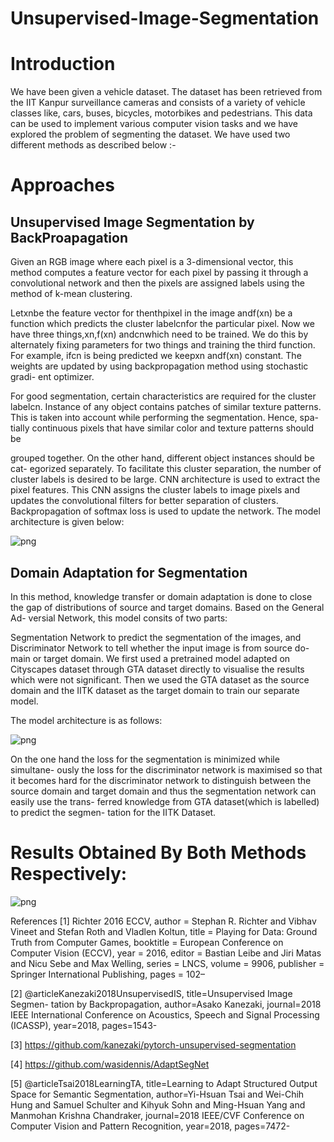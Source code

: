 # Unsupervised-Image-Segmentation

#  Introduction
We have been given a vehicle dataset. The dataset
has been retrieved from the IIT Kanpur surveillance cameras and consists of a
variety of vehicle classes like, cars, buses, bicycles, motorbikes and pedestrians.
This data can be used to implement various computer vision tasks and we have
explored the problem of segmenting the dataset. We have used two different
methods as described below :-

#  Approaches
##  Unsupervised Image Segmentation by BackProapagation

Given an RGB image where each pixel is a 3-dimensional vector, this method
computes a feature vector for each pixel by passing it through a convolutional
network and then the pixels are assigned labels using the method of k-mean
clustering.

Letxnbe the feature vector for thenthpixel in the image andf(xn) be a
function which predicts the cluster labelcnfor the particular pixel. Now we
have three things,xn,f(xn) andcnwhich need to be trained. We do this by
alternately fixing parameters for two things and training the third function.
For example, ifcn is being predicted we keepxn andf(xn) constant. The
weights are updated by using backpropagation method using stochastic gradi-
ent optimizer.

For good segmentation, certain characteristics are required for the cluster
labelcn. Instance of any object contains patches of similar texture patterns.
This is taken into account while performing the segmentation. Hence, spa-
tially continuous pixels that have similar color and texture patterns should be

grouped together. On the other hand, different object instances should be cat-
egorized separately. To facilitate this cluster separation, the number of cluster
labels is desired to be large. CNN architecture is used to extract the pixel
features. This CNN assigns the cluster labels to image pixels and updates
the convolutional filters for better separation of clusters. Backpropagation of
softmax loss is used to update the network.
The model architecture is given below:

![png](output_35_0.png)

##  Domain Adaptation for Segmentation

In this method, knowledge transfer or domain adaptation is done to close the
gap of distributions of source and target domains. Based on the General Ad-
versial Network, this model consits of two parts:

Segmentation Network to predict the segmentation of the images, and
Discriminator Network to tell whether the input image is from source do-
main or target domain.
We first used a pretrained model adapted on Cityscapes dataset through
GTA dataset directly to visualise the results which were not significant. Then
we used the GTA dataset as the source domain and the IITK dataset as the
target domain to train our separate model.

The model architecture is as follows:

![png](output_35_0.png) 

On the one hand the loss for the segmentation is minimized while simultane-
ously the loss for the discriminator network is maximised so that it becomes
hard for the discriminator network to distinguish between the source domain
and target domain and thus the segmentation network can easily use the trans-
ferred knowledge from GTA dataset(which is labelled) to predict the segmen-
tation for the IITK Dataset.

#  Results Obtained By Both Methods Respectively:

![png](output_35_0.png)

References
[1] Richter 2016 ECCV, author = Stephan R. Richter and Vibhav Vineet and
Stefan Roth and Vladlen Koltun, title = Playing for Data: Ground Truth
from Computer Games, booktitle = European Conference on Computer
Vision (ECCV), year = 2016, editor = Bastian Leibe and Jiri Matas and
Nicu Sebe and Max Welling, series = LNCS, volume = 9906, publisher =
Springer International Publishing, pages = 102–

[2] @articleKanezaki2018UnsupervisedIS, title=Unsupervised Image Segmen-
tation by Backpropagation, author=Asako Kanezaki, journal=2018 IEEE
International Conference on Acoustics, Speech and Signal Processing
(ICASSP), year=2018, pages=1543-

[3] https://github.com/kanezaki/pytorch-unsupervised-segmentation

[4] https://github.com/wasidennis/AdaptSegNet

[5] @articleTsai2018LearningTA, title=Learning to Adapt Structured Output
Space for Semantic Segmentation, author=Yi-Hsuan Tsai and Wei-Chih
Hung and Samuel Schulter and Kihyuk Sohn and Ming-Hsuan Yang and
Manmohan Krishna Chandraker, journal=2018 IEEE/CVF Conference on
Computer Vision and Pattern Recognition, year=2018, pages=7472-

